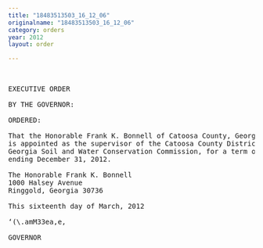 ```yaml
---
title: "18483513503_16_12_06"
originalname: "18483513503_16_12_06"
category: orders
year: 2012
layout: order

---
```

<pre>
 

EXECUTIVE ORDER

BY THE GOVERNOR:

ORDERED:

That the Honorable Frank K. Bonnell of Catoosa County, Georgia,
is appointed as the supervisor of the Catoosa County District of
Georgia Soil and Water Conservation Commission, for a term of office
ending December 31, 2012.

The Honorable Frank K. Bonnell
1000 Halsey Avenue
Ringgold, Georgia 30736

This sixteenth day of March, 2012

‘(\.amM33ea,e,

GOVERNOR

</pre>
